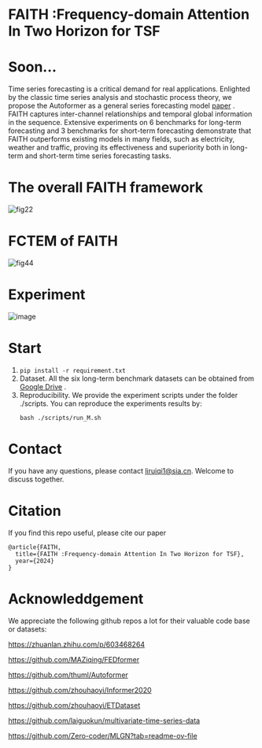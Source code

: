 # FAITH :Frequency-domain Attention In Two Horizon for TSF
# Soon...

Time series forecasting is a critical demand for real applications. Enlighted by the classic time series analysis and stochastic process theory, we propose the Autoformer as a general series forecasting model [paper](https://arxiv.org/pdf/2405.13300) . FAITH  captures inter-channel relationships and temporal global information in the sequence. Extensive experiments on 6 benchmarks for long-term forecasting and 3 benchmarks for short-term forecasting demonstrate that FAITH outperforms existing models in many fields, such as electricity, weather and traffic, proving its effectiveness and superiority both in long-term and short-term time series forecasting tasks.

# The overall FAITH framework

![fig22](https://github.com/LRQ577/FAITH/assets/119293404/5844097a-ef86-4c25-bb45-c31fbfa15c2d)

# FCTEM of FAITH

![fig44](https://github.com/LRQ577/FAITH/assets/119293404/9c56c368-49d4-4f35-8857-45b8422b9e87)

# Experiment
![image](https://github.com/LRQ577/FAITH/assets/119293404/0b7891d6-9134-42ee-b7b9-1ed4977a32fd)

# Start
1. ```pip install -r requirement.txt ```
2. Dataset. All the six long-term benchmark datasets can be obtained from [Google Drive](https://drive.google.com/file/d/1CC4ZrUD4EKncndzgy5PSTzOPSqcuyqqj/view) .
3. Reproducibility. We provide the experiment scripts under the folder ./scripts. You can reproduce the experiments results by:
   ```
   bash ./scripts/run_M.sh
   ```


# Contact 
If you have any questions, please contact liruiqi1@sia.cn. Welcome to discuss together.

# Citation
If you find this repo useful, please cite our paper
```
@article{FAITH,
  title={FAITH :Frequency-domain Attention In Two Horizon for TSF},
  year={2024}
}
```
# Acknowleddgement
We appreciate the following github repos a lot for their valuable code base or datasets:

https://zhuanlan.zhihu.com/p/603468264

https://github.com/MAZiqing/FEDformer

https://github.com/thuml/Autoformer

https://github.com/zhouhaoyi/Informer2020

https://github.com/zhouhaoyi/ETDataset

https://github.com/laiguokun/multivariate-time-series-data

https://github.com/Zero-coder/MLGN?tab=readme-ov-file
